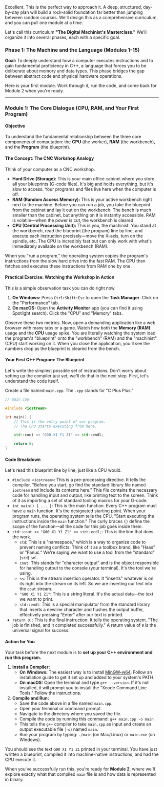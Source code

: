 Excellent. This is the perfect way to approach it. A deep, structured, day-by-day plan will build a rock-solid foundation far better than jumping between random courses. We'll design this as a comprehensive curriculum, and you can pull one module at a time.

Let's call this curriculum **"The Digital Machinist's Masterclass."** We'll organize it into several phases, each with a specific goal.

### **Phase 1: The Machine and the Language (Modules 1-15)**

**Goal:** To deeply understand how a computer executes instructions and to gain fundamental proficiency in C++, a language that forces you to be deliberate about memory and data types. This phase bridges the gap between abstract code and physical hardware operations.

Here is your first module. Work through it, run the code, and come back for Module 2 when you're ready.

---

### **Module 1: The Core Dialogue (CPU, RAM, and Your First Program)**

#### **Objective**

To understand the fundamental relationship between the three core components of computation: the **CPU** (the worker), **RAM** (the workbench), and the **Program** (the blueprint).

#### **The Concept: The CNC Workshop Analogy**

Think of your computer as a CNC workshop.

- **Hard Drive (Storage):** This is your main office cabinet where you store all your blueprints (G-code files). It's big and holds everything, but it's slow to access. Your programs and files live here when the computer is off.
- **RAM (Random Access Memory):** This is your active workbench right next to the machine. Before you can run a job, you take the blueprint from the cabinet and lay it out on the workbench. The bench is much smaller than the cabinet, but anything on it is instantly accessible. RAM is volatile—when the power is cut, the workbench is cleared.
- **CPU (Central Processing Unit):** This is you, the machinist. You stand at the workbench, read the blueprint (the program) line by line, and execute each instruction precisely—move the X-axis, turn on the spindle, etc. The CPU is incredibly fast but can only work with what's immediately available on the workbench (RAM).

When you "run a program," the operating system copies the program's instructions from the slow hard drive into the fast RAM. The CPU then fetches and executes these instructions from RAM one by one.

#### **Practical Exercise: Watching the Workshop in Action**

This is a simple observation task you can do right now.

1.  **On Windows:** Press `Ctrl+Shift+Esc` to open the **Task Manager**. Click on the "Performance" tab.
2.  **On macOS:** Open the **Activity Monitor** app (you can find it using Spotlight search). Click the "CPU" and "Memory" tabs.

Observe these two metrics. Now, open a demanding application like a web browser with many tabs or a game. Watch how both the **Memory (RAM)** usage and the **CPU** usage spike. You are literally watching the system load the program's "blueprint" onto the "workbench" (RAM) and the "machinist" (CPU) start working on it. When you close the application, you'll see the numbers drop as the blueprint is cleared from the bench.

#### **Your First C++ Program: The Blueprint**

Let's write the simplest possible set of instructions. Don't worry about setting up the compiler just yet; we'll do that in the next step. First, let's understand the code itself.

Create a file named `main.cpp`. The `.cpp` stands for "C Plus Plus."

```cpp
// main.cpp

#include <iostream>

int main() {
    // This is the entry point of our program.
    // The CPU starts executing from here.

    std::cout << "G00 X1 Y1 Z1" << std::endl;

    return 0;
}
```

#### **Code Breakdown**

Let's read this blueprint line by line, just like a CPU would.

- `#include <iostream>`: This is a pre-processing directive. It tells the compiler, "Before you start, go find the standard library file named `iostream` and include its contents here." This file contains the necessary code for handling input and output, like printing text to the screen. Think of it as importing a set of standard tooling macros for your G-code.
- `int main() { ... }`: This is the main function. Every C++ program must have a `main` function. It's the designated starting point. When your program runs, the operating system tells the CPU, "Start executing the instructions inside the `main` function." The curly braces `{}` define the scope of the function—all the code for this job goes inside them.
- `std::cout << "G00 X1 Y1 Z1" << std::endl;`: This is the line that does the work.
  - `std`: This is a "namespace," which is a way to organize code to prevent naming conflicts. Think of it as a toolbox brand, like "Haas" or "Fanuc." We're saying we want to use a tool from the "standard" (`std`) set.
  - `cout`: This stands for "character output" and is the object responsible for handling output to the console (your terminal). It's the tool we're using.
  - `<<`: This is the stream insertion operator. It "inserts" whatever is on its right into the stream on its left. So we are inserting our text into the `cout` stream.
  - `"G00 X1 Y1 Z1"`: This is a string literal. It's the actual data—the text we want to print.
  - `std::endl`: This is a special manipulator from the standard library that inserts a newline character and flushes the output buffer, effectively pressing "Enter" after our text is printed.
- `return 0;`: This is the final instruction. It tells the operating system, "The job is finished, and it completed successfully." A return value of `0` is the universal signal for success.

#### **Action for You**

Your task before the next module is to **set up your C++ environment and run this program.**

1.  **Install a Compiler:**
    - **On Windows:** The easiest way is to install [MinGW-w64](https://www.mingw-w64.org/). Follow an installation guide to get it set up and added to your system's PATH.
    - **On macOS:** Open the terminal and type `g++ --version`. If it's not installed, it will prompt you to install the "Xcode Command Line Tools." Follow the instructions.
2.  **Compile and Run:**
    - Save the code above in a file named `main.cpp`.
    - Open your terminal or command prompt.
    - Navigate to the directory where you saved the file.
    - Compile the code by running this command: `g++ main.cpp -o main`
    - This tells the `g++` compiler to take `main.cpp` as input and create an output executable file (`-o`) named `main`.
    - Run your program by typing: `./main` (on Mac/Linux) or `main.exe` (on Windows).

You should see the text `G00 X1 Y1 Z1` printed in your terminal. You have just written a blueprint, compiled it into machine-native instructions, and had the CPU execute it.

When you've successfully run this, you're ready for **Module 2**, where we'll explore exactly what that compiled `main` file is and how data is represented in binary.
